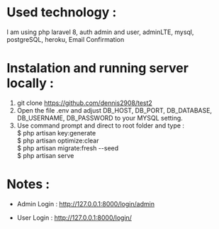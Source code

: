 # Used technology :

I am using php laravel 8, auth admin and user, adminLTE, mysql, postgreSQL, heroku, Email Confirmation

# Instalation and running server locally :

1. git clone https://github.com/dennis2908/test2
2. Open the file .env and adjust DB_HOST, DB_PORT, DB_DATABASE, DB_USERNAME, DB_PASSWORD to your MYSQL setting.</br>
3. Use command prompt and direct to root folder and type :  
   $ php artisan key:generate</br>
   $ php artisan optimize:clear</br>
   $ php artisan migrate:fresh --seed</br>
   $ php artisan serve</br>

# Notes :

  - Admin Login : http://127.0.0.1:8000/login/admin </br>
  
  - User Login : http://127.0.0.1:8000/login/ </br>